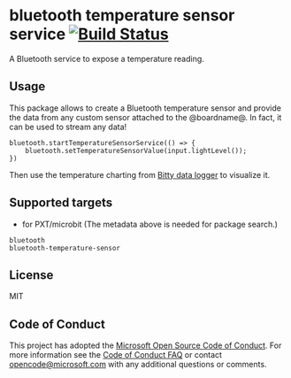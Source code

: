 # bluetooth temperature sensor service [![Build Status](https://travis-ci.org/Microsoft/pxt-bluetooth-temperature-sensor.svg?branch=master)](https://travis-ci.org/Microsoft/pxt-bluetooth-temperature-sensor)

A Bluetooth service to expose a temperature reading.

## Usage

This package allows to create a Bluetooth temperature sensor and provide the data from
any custom sensor attached to the @boardname@. In fact, it can be used to stream any data!

```blocks
bluetooth.startTemperatureSensorService(() => {
    bluetooth.setTemperatureSensorValue(input.lightLevel());
})
```

Then use the temperature charting from [Bitty data logger](http://www.bittysoftware.com/apps/bitty_data_logger.html) to visualize it.

## Supported targets

* for PXT/microbit
(The metadata above is needed for package search.)

```package
bluetooth
bluetooth-temperature-sensor
```

## License

MIT

## Code of Conduct

This project has adopted the [Microsoft Open Source Code of Conduct](https://opensource.microsoft.com/codeofconduct/). For more information see the [Code of Conduct FAQ](https://opensource.microsoft.com/codeofconduct/faq/) or contact [opencode@microsoft.com](mailto:opencode@microsoft.com) with any additional questions or comments.
